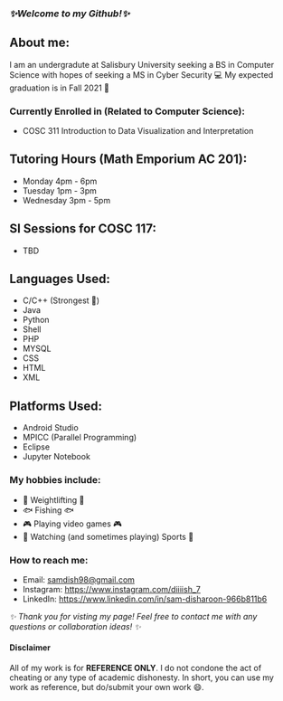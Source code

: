 ### _✨Welcome to my Github!✨_

## About me:

I am an undergradute at Salisbury University seeking a BS in Computer Science with hopes of seeking a MS in Cyber Security 💻 
My expected graduation is in Fall 2021 🎉

### Currently Enrolled in (Related to Computer Science):

  - COSC 311 Introduction to Data Visualization and Interpretation

## Tutoring Hours (Math Emporium AC 201):
  - Monday 4pm - 6pm
  - Tuesday 1pm - 3pm 
  - Wednesday 3pm - 5pm

## SI Sessions for COSC 117:
  - TBD

## Languages Used:

  - C/C++ (Strongest 💪)
  - Java
  - Python
  - Shell
  - PHP
  - MYSQL
  - CSS
  - HTML
  - XML
  
## Platforms Used:
  - Android Studio
  - MPICC (Parallel Programming)
  - Eclipse
  - Jupyter Notebook
  
### My hobbies include:

  - 💪 Weightlifting 💪
  - 🐟 Fishing 🐟
  - 🎮 Playing video games 🎮
  - 🏈 Watching (and sometimes playing) Sports 🏈
  
### How to reach me:
  - Email: samdish98@gmail.com
  - Instagram: https://www.instagram.com/diiiish_7
  - LinkedIn: https://www.linkedin.com/in/sam-disharoon-966b811b6
  
  _✨ Thank you for visting my page! Feel free to contact me with any questions or collaboration ideas! ✨_
  
  #### Disclaimer
  
  All of my work is for **REFERENCE ONLY**.  I do not condone the act of cheating or any type of academic dishonesty. In short, you can use my work as reference, but do/submit your own work 😄.
  
